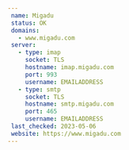 ```yaml
---
 name: Migadu
 status: OK
 domains: 
   - www.migadu.com
 server:
   - type: imap
     socket: TLS
     hostname: imap.migadu.com
     port: 993
     username: EMAILADDRESS
   - type: smtp
     socket: TLS
     hostname: smtp.migadu.com
     port: 465
     username: EMAILADDRESS
 last_checked: 2023-05-06
 website: https://www.migadu.com
---
```

